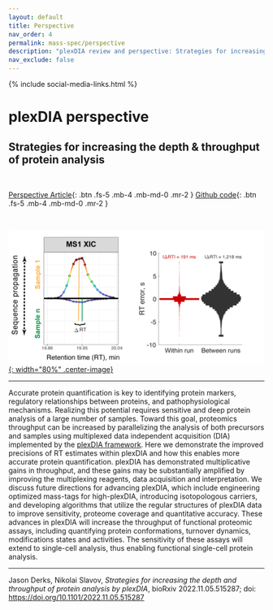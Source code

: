 ```yaml
---
layout: default
title: Perspective
nav_order: 4
permalink: mass-spec/perspective
description: "plexDIA review and perspective: Strategies for increasing the depth and throughput of protein analysis by plexDIA"
nav_exclude: false
---
```

{% include social-media-links.html %}

# plexDIA perspective
## Strategies for increasing the depth & throughput of protein analysis

&nbsp;


[Perspective Article][plexDIA_perspective_Article]{: .btn .fs-5 .mb-4 .mb-md-0 .mr-2 }
[Github code](https://github.com/SlavovLab/plexDIA_perspective){: .btn .fs-5 .mb-4 .mb-md-0 .mr-2 }

&nbsp;

[![](Figures/plexDIA_Perspective.png){: width="80%" .center-image}][plexDIA_perspective_Article]


----

Accurate protein quantification is key to identifying protein markers, regulatory relationships between proteins, and pathophysiological mechanisms. Realizing this potential requires sensitive and deep protein analysis of a large number of samples. Toward this goal, proteomics throughput can be increased by parallelizing the analysis of both precursors and samples using multiplexed data independent acquisition (DIA) implemented by the [plexDIA framework](https://www.nature.com/articles/s41587-022-01411-1). Here we demonstrate the improved precisions of RT estimates within plexDIA and how this enables more accurate protein quantification. plexDIA has demonstrated multiplicative gains in throughput, and these gains may be substantially amplified by improving the multiplexing reagents, data acquisition and interpretation. We discuss future directions for advancing plexDIA, which include engineering optimized mass-tags for high-plexDIA, introducing isotopologous carriers, and developing algorithms that utilize the regular structures of plexDIA data to improve sensitivity, proteome coverage and quantitative accuracy. These advances in plexDIA will increase the throughput of functional proteomic assays, including quantifying protein conformations, turnover dynamics, modifications states and activities. The sensitivity of these assays will extend to single-cell analysis, thus enabling functional single-cell protein analysis.


-----


Jason Derks, Nikolai Slavov, *Strategies for increasing the depth and throughput of protein analysis by plexDIA*, bioRxiv 2022.11.05.515287; doi: https://doi.org/10.1101/2022.11.05.515287




<!--
<h2 style="letter-spacing: 2px; font-size: 26px;" id="plexDIA-data" >plexDIA data organized by experiments</h2>
All RAW and processed data from the [plexDIA article][plexDIA_Article] are organized in this [directory](https://drive.google.com/drive/folders/1yumNWViKTxMqhxDAnAW2Fm42hYd6C_Ws?usp=sharing). Below are links to processed data from single cells, cells isolated based in DNA content (cell cycle phases) and from LFQ-bench style benchmarking experiments.


 * Processed [single-cell data](https://drive.google.com/drive/folders/1pUC2zgXKtKYn22mlor0lmUDK0frgwL_-?usp=sharing)

 * Proteins x single cells [data matrix](https://drive.google.com/file/d/1_qztwEM3OxS5R6A6-N1Ai_vs60tWDLtE/view?usp=sharing)

 * Processed [cell division cycle data](https://drive.google.com/drive/folders/1xJ5ewZj-JNry36UBOMJHVn6-QolwXkZV?usp=sharingg)

 * Processed [benchmarking data](https://drive.google.com/drive/folders/1WwCOfQtvxNsT-tdR88kbwaglm1xYiqWh?usp=sharing)


&nbsp;


<h2 style="letter-spacing: 2px; font-size: 26px;" id="RAW-data" >plexDIA RAW data and search results from DIA-NN</h2>
The repositories below contain RAW mass-spectrometry data files generated by a first-generation Q-exactive instrument as well as the search results from analyzing the  RAW files by [DIA-NN](https://drive.google.com/file/d/1naoAhDX6VyvQ8Uc1ukfpcMcKzyTFbDCv/view?usp=sharing). Searching plexDIA data with DIA-NN is described in this [tutorial](https://youtu.be/0Wmg9LjDtgE).


* **MassIVE Repository for version 1 (Bulk plexDIA data):**
  - [**http:**  MSV000088302](https://massive.ucsd.edu/ProteoSAFe/dataset.jsp?task=8b0a2f5b2fc84964b4bd4ee64fc84d25)
  - [**ftp:** &nbsp; MSV000088302](ftp://massive.ucsd.edu/MSV000088302)

-->


[plexDIA_perspective_Article]:  https://doi.org/10.1101/2022.11.05.515287 "Strategies for increasing the depth and throughput of protein analysis by plexDIA"


&nbsp;


&nbsp;  

&nbsp;

&nbsp;  

&nbsp;

&nbsp;

&nbsp;

&nbsp;

&nbsp;

&nbsp;

&nbsp;

&nbsp;

&nbsp;

&nbsp;

&nbsp;

&nbsp;

&nbsp;

&nbsp;

&nbsp;
